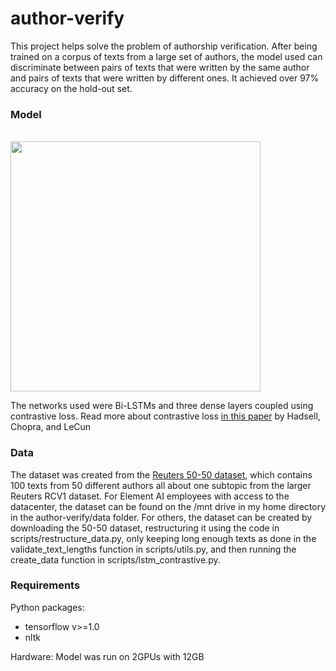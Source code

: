 # author-verify

This project helps solve the problem of authorship verification. After being trained on a corpus of texts from a large set of authors, the model used can discriminate between pairs of texts that were written by the same author and pairs of texts that were written by different ones. It achieved over 97% accuracy on the hold-out set.

### Model

<br>
<img src="https://cdn-images-1.medium.com/max/1200/1*XzVUiq-3lYFtZEW3XfmKqg.jpeg" width="400">
<br>

The networks used were Bi-LSTMs and three dense layers coupled using contrastive loss. Read more about contrastive loss [in this paper](http://yann.lecun.com/exdb/publis/pdf/hadsell-chopra-lecun-06.pdf) by Hadsell, Chopra, and LeCun

### Data
The dataset was created from the [Reuters 50-50 dataset](https://archive.ics.uci.edu/ml/datasets/Reuter_50_50), which contains 100 texts from 50 different authors all about one subtopic from the larger Reuters RCV1 dataset. For Element AI employees with access to the datacenter, the dataset can be found on the /mnt drive in my home directory in the author-verify/data folder. For others, the dataset can be created by downloading the 50-50 dataset, restructuring it using the code in scripts/restructure_data.py, only keeping long enough texts as done in the validate_text_lengths function in scripts/utils.py, and then running the create_data function in scripts/lstm_contrastive.py.

### Requirements
Python packages:
- tensorflow v>=1.0
- nltk

Hardware:
Model was run on 2GPUs with 12GB
